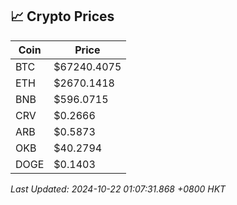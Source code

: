 ## 📈 Crypto Prices

| Coin | Price |
| ---- | ----- |
| BTC | $67240.4075 |
| ETH | $2670.1418 |
| BNB | $596.0715 |
| CRV | $0.2666 |
| ARB | $0.5873 |
| OKB | $40.2794 |
| DOGE | $0.1403 |

_Last Updated: 2024-10-22 01:07:31.868 +0800 HKT_